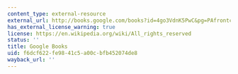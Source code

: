 ```yaml
---
content_type: external-resource
external_url: http://books.google.com/books?id=4go3VdnK5PwC&pg=PAfrontcover
has_external_license_warning: true
license: https://en.wikipedia.org/wiki/All_rights_reserved
status: ''
title: Google Books
uid: f6dcf622-fe98-41c5-a00c-bfb452074de8
wayback_url: ''
---
```

